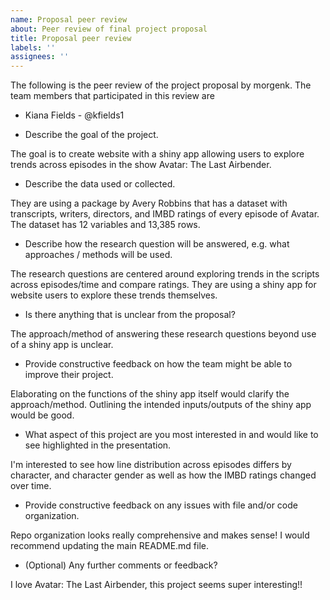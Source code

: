 ```yaml
---
name: Proposal peer review
about: Peer review of final project proposal
title: Proposal peer review
labels: ''
assignees: ''
---
```


The following is the peer review of the project proposal by morgenk. The team members that participated in this review are 

- Kiana Fields - @kfields1

- Describe the goal of the project.

The goal is to create website with a shiny app allowing users to explore trends across episodes in the show Avatar: The Last Airbender. 

- Describe the data used or collected.

They are using a package by Avery Robbins that has a dataset with transcripts, writers, directors, and IMBD ratings of every episode of Avatar. The dataset has 12 variables and 13,385 rows.

- Describe how the research question will be answered, e.g. what approaches / methods will be used.

The research questions are centered around exploring trends in the scripts across episodes/time and compare ratings. They are using a shiny app for website users to explore these trends themselves.

- Is there anything that is unclear from the proposal?

The approach/method of answering these research questions beyond use of a shiny app is unclear.

- Provide constructive feedback on how the team might be able to improve their project.

Elaborating on the functions of the shiny app itself would clarify the approach/method. Outlining the intended inputs/outputs of the shiny app would be good.

- What aspect of this project are you most interested in and would like to see highlighted in the presentation.

I'm interested to see how line distribution across episodes differs by character, and character gender as well as how the IMBD ratings changed over time. 

- Provide constructive feedback on any issues with file and/or code organization.

Repo organization looks really comprehensive and makes sense! I would recommend updating the main README.md file. 

- (Optional) Any further comments or feedback?

I love Avatar: The Last Airbender, this project seems super interesting!!
